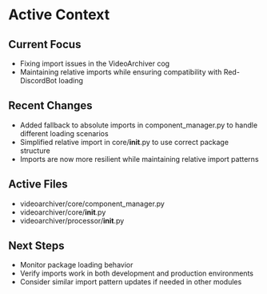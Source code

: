 # Active Context

## Current Focus

- Fixing import issues in the VideoArchiver cog
- Maintaining relative imports while ensuring compatibility with Red-DiscordBot loading

## Recent Changes

- Added fallback to absolute imports in component_manager.py to handle different loading scenarios
- Simplified relative import in core/__init__.py to use correct package structure
- Imports are now more resilient while maintaining relative import patterns

## Active Files

- videoarchiver/core/component_manager.py
- videoarchiver/core/__init__.py
- videoarchiver/processor/__init__.py

## Next Steps

- Monitor package loading behavior
- Verify imports work in both development and production environments
- Consider similar import pattern updates if needed in other modules

